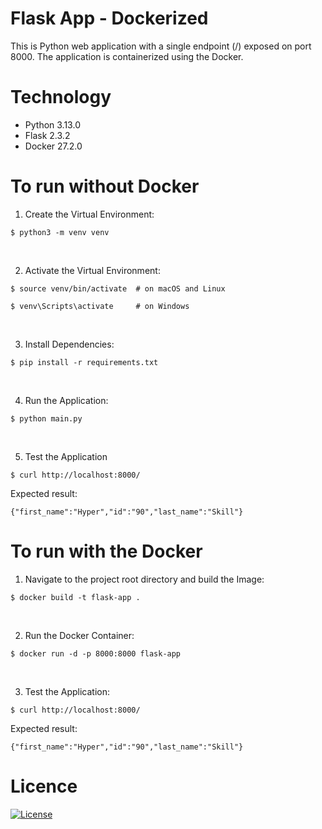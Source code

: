 # Flask App - Dockerized

This is Python web application with a single endpoint (/) exposed on port 8000.
The application is containerized using the Docker.

# Technology
- Python 3.13.0
- Flask 2.3.2
- Docker 27.2.0

# To run without Docker
1. Create the Virtual Environment:
```
$ python3 -m venv venv
```
<br>

2. Activate the Virtual Environment:
```
$ source venv/bin/activate  # on macOS and Linux

$ venv\Scripts\activate     # on Windows
```
<br>

3. Install Dependencies:
```
$ pip install -r requirements.txt
```
<br>

4. Run the Application:
```
$ python main.py
```
<br>

5. Test the Application
```
$ curl http://localhost:8000/
```
Expected result:
```
{"first_name":"Hyper","id":"90","last_name":"Skill"}
```

# To run with the Docker
1. Navigate to the project root directory and build the Image:
```
$ docker build -t flask-app .
```
<br>

2. Run the Docker Container:
```
$ docker run -d -p 8000:8000 flask-app
```
<br>

3. Test the Application:
```
$ curl http://localhost:8000/
```
Expected result:
```
{"first_name":"Hyper","id":"90","last_name":"Skill"}
```

# Licence
[![License](https://img.shields.io/badge/License-Apache_2.0-blue.svg)](https://opensource.org/licenses/Apache-2.0)
